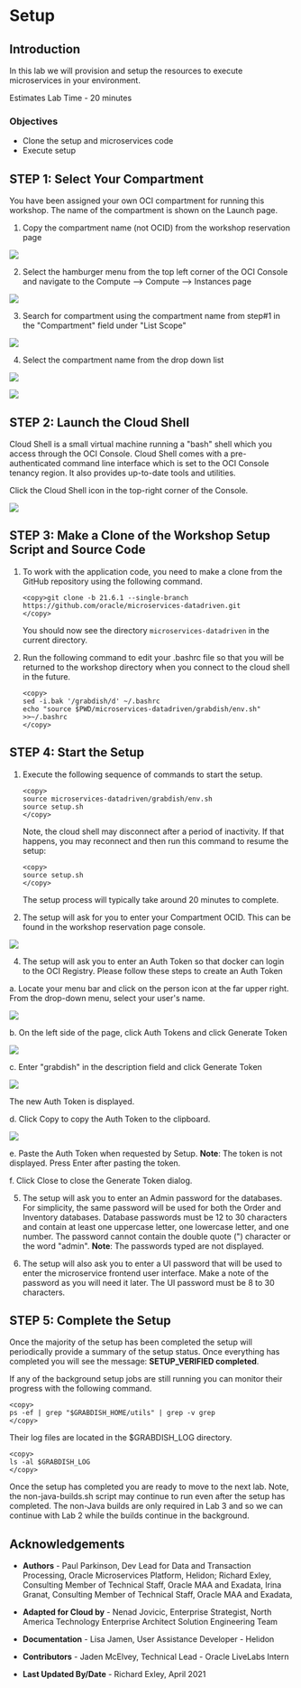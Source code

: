 # Setup

## Introduction

In this lab we will provision and setup the resources to execute microservices in your environment.

Estimates Lab Time - 20 minutes

### Objectives

* Clone the setup and microservices code
* Execute setup

## **STEP 1**: Select Your Compartment

You have been assigned your own OCI compartment for running this workshop.  The name of the compartment is shown on the Launch page.

1. Copy the compartment name (not OCID) from the workshop reservation page

![](images/copy-comp-name.png " ")

2. Select the hamburger menu from the top left corner of the OCI Console and navigate to the Compute --> Compute --> Instances page

![](images/select-compute-instances.png " ")

3. Search for compartment using the compartment name from step#1 in the "Compartment" field under "List Scope"  

![](images/enter-comp-name.png " ")

4. Select the compartment name from the drop down list

![](images/select-comp-name.png " ")

![](images/correct-comp-name.png " ")

## **STEP 2**: Launch the Cloud Shell

Cloud Shell is a small virtual machine running a "bash" shell which you access through the OCI Console. Cloud Shell comes with a pre-authenticated command line interface which is set to the OCI Console tenancy region. It also provides up-to-date tools and utilities.

Click the Cloud Shell icon in the top-right corner of the Console.

  ![](images/open-cloud-shell.png " ")


## **STEP 3**: Make a Clone of the Workshop Setup Script and Source Code

1. To work with the application code, you need to make a clone from the GitHub repository using the following command.  

    ```
    <copy>git clone -b 21.6.1 --single-branch https://github.com/oracle/microservices-datadriven.git
    </copy>
    ```

   You should now see the directory `microservices-datadriven` in the current directory.

2. Run the following command to edit your .bashrc file so that you will be returned to the workshop directory when you connect to the cloud shell in the future.

    ```
    <copy>
    sed -i.bak '/grabdish/d' ~/.bashrc
    echo "source $PWD/microservices-datadriven/grabdish/env.sh" >>~/.bashrc
    </copy>
    ```

## **STEP 4**: Start the Setup

1. Execute the following sequence of commands to start the setup.  

    ```
    <copy>
    source microservices-datadriven/grabdish/env.sh
    source setup.sh
    </copy>
    ```

   Note, the cloud shell may disconnect after a period of inactivity. If that happens, you may reconnect and then run this command to resume the setup:

    ```
    <copy>
    source setup.sh
    </copy>
    ```

   The setup process will typically take around 20 minutes to complete.  

2. The setup will ask for you to enter your Compartment OCID. This can be found in the workshop reservation page console.

  ![](images/get-compartment-ocid.png " ")

4. The setup will ask you to enter an Auth Token so that docker can login to the OCI Registry. Please follow these steps to create an Auth Token

  a. Locate your menu bar and click on the person icon at the far upper right. From the drop-down menu, select your user's name.

   ![](images/get-gbuser-ocid.png " ")

  b. On the left side of the page, click Auth Tokens and click Generate Token

   ![](images/auth-token-region.png " ")

  c. Enter "grabdish" in the description field and click Generate Token

   ![](images/generate-auth-token.png " ")

   The new Auth Token is displayed.

  d. Click Copy to copy the Auth Token to the clipboard.

   ![](images/generated-auth-token-value.png " ")

  e. Paste the Auth Token when requested by Setup. **Note**: The token is not displayed. Press Enter after pasting the token.

  f. Click Close to close the Generate Token dialog.

5. The setup will ask you to enter an Admin password for the databases.  For simplicity, the same password will be used for both the Order and Inventory databases.  Database passwords must be 12 to 30 characters and contain at least one uppercase letter, one lowercase letter, and one number. The password cannot contain the double quote (") character or the word "admin". **Note**: The passwords typed are not displayed.

6. The setup will also ask you to enter a UI password that will be used to enter the microservice frontend user interface.  Make a note of the password as you will need it later.  The UI password must be 8 to 30 characters.

## **STEP 5**: Complete the Setup

Once the majority of the setup has been completed the setup will periodically provide a summary of the setup status.  Once everything has completed you will see the message: **SETUP_VERIFIED completed**.

If any of the background setup jobs are still running you can monitor their progress with the following command.

```
<copy>
ps -ef | grep "$GRABDISH_HOME/utils" | grep -v grep
</copy>
```

Their log files are located in the $GRABDISH_LOG directory.

```
<copy>
ls -al $GRABDISH_LOG
</copy>
```

Once the setup has completed you are ready to move to the next lab.  Note, the non-java-builds.sh script may continue to run even after the setup has completed.  The non-Java builds are only required in Lab 3 and so we can continue with Lab 2 while the builds continue in the background.

## Acknowledgements

* **Authors** - Paul Parkinson, Dev Lead for Data and Transaction Processing, Oracle Microservices Platform, Helidon; Richard Exley, Consulting Member of Technical Staff, Oracle MAA and Exadata, Irina Granat, Consulting Member of Technical Staff, Oracle MAA and Exadata,

* **Adapted for Cloud by** - Nenad Jovicic, Enterprise Strategist, North America Technology Enterprise Architect Solution Engineering Team
* **Documentation** - Lisa Jamen, User Assistance Developer - Helidon
* **Contributors** - Jaden McElvey, Technical Lead - Oracle LiveLabs Intern
* **Last Updated By/Date** - Richard Exley, April 2021
